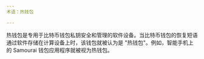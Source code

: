 ```yaml
---
术语：热钱包

---
```

热钱包是专用于比特币钱包私钥安全和管理的软件设备。当比特币钱包的恢复短语通过软件存储在计算设备上时，该钱包就被认为是 "热钱包"。例如，智能手机上的 Samourai 钱包应用程序就被视为热钱包。